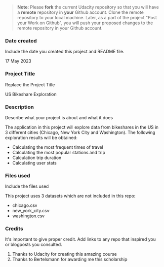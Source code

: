 >**Note**: Please **fork** the current Udacity repository so that you will have a **remote** repository in **your** Github account. Clone the remote repository to your local machine. Later, as a part of the project "Post your Work on Github", you will push your proposed changes to the remote repository in your Github account.

### Date created
Include the date you created this project and README file.

17 May 2023

### Project Title
Replace the Project Title

US Bikeshare Exploration

### Description
Describe what your project is about and what it does

The application in this project will explore data from bikeshares in the US in 3 different cities (Chicago, New York City and Washington). The following exploration results will be obtained:
- Calculating the most frequent times of travel
- Calculating the most popular stations and trip
- Calculation trip duration
- Calculating user stats

### Files used
Include the files used

This project uses 3 datasets which are not included in this repo:
- chicago.csv
- new_york_city.csv
- washington.csv

### Credits
It's important to give proper credit. Add links to any repo that inspired you or blogposts you consulted.

1. Thanks to Udacity for creating this amazing course
1. Thanks to Bertelsmann for awarding me this scholarship

